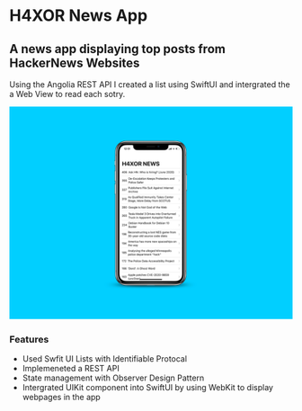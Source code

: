 # H4XOR News App
## A news app displaying top posts from HackerNews Websites

Using the Angolia REST API I created a list using SwiftUI and intergrated the a Web View to read each sotry. 

![](https://raw.githubusercontent.com/dhruvshah8/H4XOR-News-App/master/HackerNewsScreenShot.jpg)

### Features
- Used Swfit UI Lists with Identifiable Protocal 
- Implemeneted a REST API
- State management with Observer Design Pattern 
- Intergrated UIKit component into SwiftUI by using WebKit to display webpages in the app



